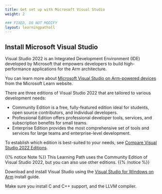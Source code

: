 ```yaml
---
title: Get set up with Microsoft Visual Studio
weight: 2

### FIXED, DO NOT MODIFY
layout: learningpathall
---
```


## Install Microsoft Visual Studio 

Visual Studio 2022 is an Integrated Development Environment (IDE) developed by Microsoft that empowers developers to build high-performance applications for the Arm architecture. 

You can learn more about [Microsoft Visual Studio on Arm-powered devices](https://learn.microsoft.com/en-us/visualstudio/install/visual-studio-on-arm-devices?view=vs-2022) from the Microsoft Learn website.

There are three editions of Visual Studio 2022 that are tailored to various development needs:
 - Community Edition is a free, fully-featured edition ideal for students, open source contributors, and individual developers.
 - Professional Edition offers professional developer tools, services, and subscription benefits for small teams.
 - Enterprise Edition provides the most comprehensive set of tools and services for large teams and enterprise-level development.

To establish which edition is best-suited to your needs, see [Compare Visual Studio 2022 Editions](https://visualstudio.microsoft.com/vs/compare/).

{{% notice Note %}}
This Learning Path uses the Community Edition of Visual Studio 2022, but you can also use other editions. 
{{% /notice %}}

Download and install Visual Studio using the [Visual Studio for Windows on Arm](/install-guides/vs-woa/) install guide. 

Make sure you install C and C++ support, and the LLVM compiler. 

